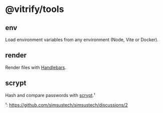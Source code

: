# @vitrify/tools

## env

Load environment variables from any environment (Node, Vite or Docker).

## render

Render files with [Handlebars](https://handlebarsjs.com/).

## scrypt

Hash and compare passwords with [scrypt](https://nodejs.org/api/crypto.html).¹

¹: https://github.com/simsustech/simsustech/discussions/2
